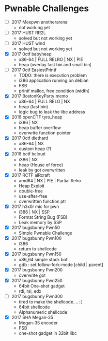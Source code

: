 # Pwnable Challenges

* [ ] 2017 Meepwn anotherarena
  - not working yet
* [ ] 2017 HUST RR2L
  - solved but not working yet
* [ ] 2017 HUST wind
  - solved but not working yet
* [x] 2017 0ctf babyheap
  - x86-64 | FULL RELRO | NX | PIE
  - heap (overlay fast bin and small bin)
* [ ] 2017 0ctf EasiestPrintf
  - TODO: there is execution problem
  - i386 application running on debian
  - FSB
  - printf malloc, free condition (width)
* [x] 2017 BostonKeyParty memo
  - x86-64 | FULL RELO | NX
  - heap (fast bin)
  - logic bug to leak the libc address
* [x] 2016 openCTF tyro_heap
  - i386 | NX
  - heap buffer overflow
  - overwrite function pointer
* [x] 2017 0ctf diethard
  - x86-64 | NX
  - custom heap (?)
* [x] 2016 bctf bcloud
  - i386 | NX
  - heap (House of force)
  - leak by got overwritten
* [x] 2017 RCTF aiRcraft
  - amd64 | NX | PIE | Partial Relro
  - Heap Exploit
  - double-free
  - use-after-free
  - overwritten function ptr
* [x] 2017 h3x0r mic for pwn
  - i386 | NX | SSP
  - Format String Bug (FSB)
  - Leak memory by SSP
* [x] 2017 bugsbunny Pwn50
  - Simple Pwnable Challenge
* [x] 2017 bugsbunny Pwn100
  - i386
  - return to shellcode
* [x] 2017 bugsbunny Pwn150
  - x86_64 simple stack bof
  - gdb : set follow-fork-mode [child | parent]
* [x] 2017 bugsbunny Pwn200
  - overwrite got
* [x] 2017 bugsbunny Pwn250
  - 64bit One-shot gadget
  - rdi, rsi, edx
* [ ] 2017 bugsbunny Pwn300
  - tired to make the shellcode.... :(
  - 64bit shellcode
  - Alphanumeric shellcode
* [x] 2017 SHA Megan-35
  - Megan-35 encoder
  - FSB
  - one-shot gadget in 32bit libc
